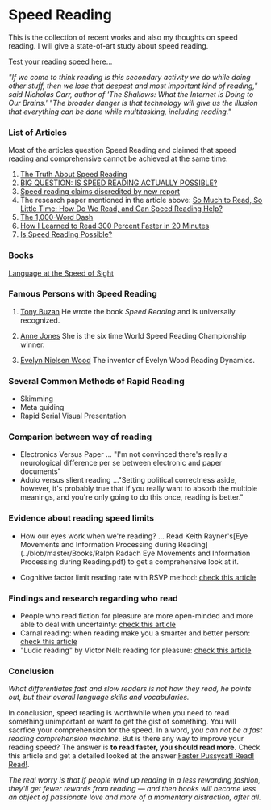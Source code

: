 # Speed Reading

This is the collection of recent works and also my thoughts on speed reading. I will give a state-of-art study about speed reading.

[Test your reading speed here...](https://www.staples.com/sbd/cre/marketing/technology-research-centers/ereaders/speed-reader/)

*"If we come to think reading is this secondary activity we do while doing other stuff, then we lose that deepest and most important kind of reading," said Nicholas Carr, author of 'The Shallows: What the Internet is Doing to Our Brains.' "The broader danger is that technology will give us the illusion that everything can be done while multitasking, including reading."*

### List of Articles

Most of the articles question Speed Reading and claimed that speed reading and comprehensive cannot be achieved at the same time:

1. [The Truth About Speed Reading](http://lifehacker.com/the-truth-about-speed-reading-1542508398)
2. [BIG QUESTION: IS SPEED READING ACTUALLY POSSIBLE?](https://www.wired.com/2015/09/big-question-speed-reading-actually-possible/)
3. [Speed reading claims discredited by new report](https://www.theguardian.com/books/2016/jan/29/speed-reading-claims-discredited-by-new-report)
4. The research paper mentioned in the article above:
[So Much to Read, So Little Time: How Do We Read, and Can Speed Reading Help?](http://journals.sagepub.com/stoken/rbtfl/0GSjhNaccRKTY/full)
5. [The 1,000-Word Dash](http://www.slate.com/articles/briefing/articles/2000/02/the_1000word_dash.html)
6. [How I Learned to Read 300 Percent Faster in 20 Minutes](http://www.huffingtonpost.com/tim-ferriss/speed-reading_b_5317784.html)
7. [Is Speed Reading Possible?](https://www.theatlantic.com/health/archive/2014/03/is-speed-reading-possible/284326/)



### Books
[Language at the Speed of Sight](https://seidenbergreading.net/)

### Famous Persons with Speed Reading

1. [Tony Buzan](http://www.tonybuzan.com/about/speed-reading/)
He wrote the book *Speed Reading* and is universally recognized.

2. [Anne Jones](http://speedyreader.co.uk/)
She is the six time World Speed Reading Championship winner.

3. [Evelyn Nielsen Wood](http://www.nytimes.com/1995/08/30/obituaries/evelyn-wood-who-promoted-speed-reading-is-dead-at-86.html?scp=3&sq=%22evelyn%20wood%22&st=cse)
The inventor of Evelyn Wood Reading Dynamics.


### Several Common Methods of Rapid Reading

* Skimming
* Meta guiding
* Rapid Serial Visual Presentation

### Comparion between way of reading

* Electronics Versus Paper
... "I'm not convinced there's really a neurological difference per se between electronic and paper documents"
* Aduio versus slient reading
..."Setting political correctness aside, however, it's probably true that if you really want to absorb the multiple meanings, and you're only going to do this once, reading is better."

### Evidence about reading speed limits
* How our eyes work when we're reading?
... Read Keith Rayner's[Eye Movements and Information Processing during Reading](../blob/master/Books/Ralph Radach Eye Movements and Information Processing during Reading.pdf) to get a comprehensive look at it.

* Cognitive factor limit reading rate with RSVP method: [check this article](http://journals.plos.org/plosone/article?id=10.1371/journal.pone.0153786)

### Findings and research regarding who read

 * People who read fiction for pleasure are more open-minded and more able to deal with uncertainty: [check this article](https://www.theatlantic.com/national/archive/2013/07/more-evidence-reading-good-you/313575/)
 * Carnal reading: when reading make you a smarter and better person: [check this article](http://ideas.time.com/2013/06/03/why-we-should-read-literature/)
 * "Ludic reading" by Victor Nell: reading for pleasure: [check this article](https://msu.edu/~dwong/CEP991/CEP991Resources/Nell-RdngPleasure.pdf)

### Conclusion

*What differentiates fast and slow readers is not how they read, he points out, but their overall language skills and vocabularies.*

In conclusion, speed reading is worthwhile when you need to read something unimportant or want to get the gist of something. You will sacrfice your comprehension for the speed. In a word, *you can not be a fast reading comprehension machine*. But is there any way to improve your reading speed? The answer is **to read faster, you should read more.** Check this article and get a detailed looked at the answer:[Faster Pussycat! Read! Read!](http://www.slate.com/articles/briefing/articles/2000/02/faster_pussycat_read_read.html).

*The real worry is that if people wind up reading in a less rewarding fashion, they'll get fewer rewards from reading — and then books will become less an object of passionate love and more of a momentary distraction, after all.*




